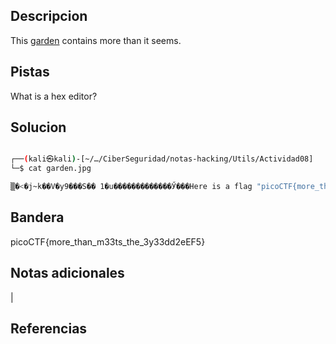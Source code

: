## Descripcion

This [garden](https://jupiter.challenges.picoctf.org/static/4153422e18d40363e7ffc7e15a108683/garden.jpg) contains more than it seems.

## Pistas
What is a hex editor?


## Solucion
``` bash

┌──(kali㉿kali)-[~/…/CiberSeguridad/notas-hacking/Utils/Actividad08]
└─$ cat garden.jpg      

▒�<�j~k��V�y9���S�� 1�u�������������Ӳ���Here is a flag "picoCTF{more_than_m33ts_the_3y33dd2eEF5}"X�F�r�~_��v6?뫷
```

## Bandera
picoCTF{more_than_m33ts_the_3y33dd2eEF5}

## Notas adicionales
|

## Referencias
